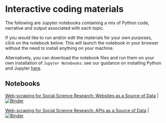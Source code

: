 # Interactive coding materials

The following are Jupyter notebooks containing a mix of Python code, narrative and output associated with each topic.

If you would like to run and/or edit the materials for your own purposes, click on the notebook below. This will launch the notebook in your browser without the need to install anything on your machine.

Alternatively, you can download the notebook files and run them on your own installation of `Jupyter Notebooks`: see our guidance on installing Python and Jupyter [here](LINK).

## Notebooks

<a href="BINDER LINK" target=_blank>Web-scraping for Social Science Research: Websites as a Source of Data</a> | [![Binder](http://mybinder.org/badge_logo.svg)](http://mybinder.org/v2/gh/binder-examples/requirements/master)<br>

<a href="BINDER LINK" target=_blank>Web-scraping for Social Science Research: APIs as a Source of Data</a> | [![Binder](http://mybinder.org/badge_logo.svg)](http://mybinder.org/v2/gh/binder-examples/requirements/master)
